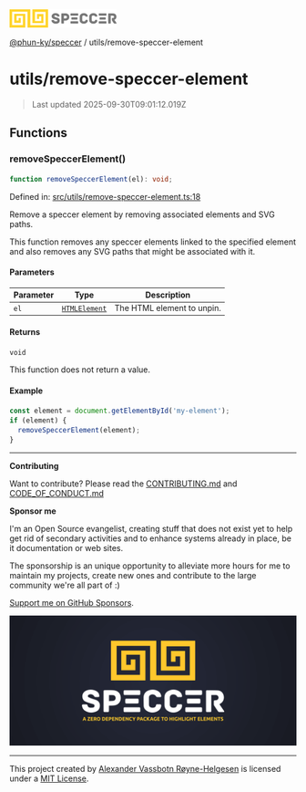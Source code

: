 <div><img alt="SPECCER logo" src="https://raw.githubusercontent.com/phun-ky/speccer/main/public/logo-speccer-horizontal-colored-package.svg?raw=true" style="max-height:32px;"/></div>

[@phun-ky/speccer](../README.md) / utils/remove-speccer-element

# utils/remove-speccer-element

> Last updated 2025-09-30T09:01:12.019Z

## Functions

### removeSpeccerElement()

```ts
function removeSpeccerElement(el): void;
```

Defined in:
[src/utils/remove-speccer-element.ts:18](https://github.com/phun-ky/speccer/blob/main/src/utils/remove-speccer-element.ts#L18)

Remove a speccer element by removing associated elements and SVG paths.

This function removes any speccer elements linked to the specified element and
also removes any SVG paths that might be associated with it.

#### Parameters

| Parameter | Type                                                                    | Description                |
| --------- | ----------------------------------------------------------------------- | -------------------------- |
| `el`      | [`HTMLElement`](https://developer.mozilla.org/docs/Web/API/HTMLElement) | The HTML element to unpin. |

#### Returns

`void`

This function does not return a value.

#### Example

```ts
const element = document.getElementById('my-element');
if (element) {
  removeSpeccerElement(element);
}
```

---

**Contributing**

Want to contribute? Please read the
[CONTRIBUTING.md](https://github.com/phun-ky/speccer/blob/main/CONTRIBUTING.md)
and
[CODE_OF_CONDUCT.md](https://github.com/phun-ky/speccer/blob/main/CODE_OF_CONDUCT.md)

**Sponsor me**

I'm an Open Source evangelist, creating stuff that does not exist yet to help
get rid of secondary activities and to enhance systems already in place, be it
documentation or web sites.

The sponsorship is an unique opportunity to alleviate more hours for me to
maintain my projects, create new ones and contribute to the large community
we're all part of :)

[Support me on GitHub Sponsors](https://github.com/sponsors/phun-ky).

![Speccer banner, with logo and slogan: A zero dependency package to annotate or highlight elements](https://github.com/phun-ky/speccer/blob/main/public/speccer-banner.png?raw=true)

---

This project created by [Alexander Vassbotn Røyne-Helgesen](http://phun-ky.net)
is licensed under a [MIT License](https://choosealicense.com/licenses/mit/).
